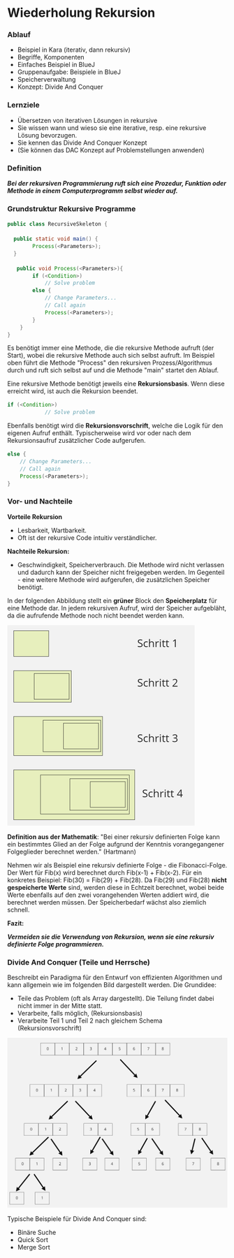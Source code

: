 # Wiederholung Rekursion 

### Ablauf

- Beispiel in Kara (iterativ, dann rekursiv)
- Begriffe, Komponenten
- Einfaches Beispiel in BlueJ
- Gruppenaufgabe: Beispiele in BlueJ
- Speicherverwaltung
- Konzept: Divide And Conquer



### Lernziele

- Übersetzen von iterativen Lösungen in rekursive
- Sie wissen wann und wieso sie eine iterative, resp. eine rekursive Lösung bevorzugen.
- Sie kennen das Divide And Conquer Konzept
- (Sie können das DAC Konzept auf Problemstellungen anwenden)



### Definition

***Bei der rekursiven Programmierung ruft sich eine Prozedur, Funktion oder Methode in einem Computerprogramm selbst wieder auf.***



### Grundstruktur Rekursive Programme

~~~java
public class RecursiveSkeleton {

  public static void main() {
    	Process(<Parameters>);
  }

   public void Process(<Parameters>){
		if (<Condition>) 
			// Solve problem
		else {
			// Change Parameters...
			// Call again
			Process(<Parameters>);
		}
	}
}
~~~

Es benötigt immer eine Methode, die die rekursive Methode aufruft (der Start), wobei die rekursive Methode auch sich selbst aufruft. Im Beispiel oben führt die Methode "Process" den rekursiven Prozess/Algorithmus durch und ruft sich selbst auf und die Methode "main" startet den Ablauf.

Eine rekursive Methode benötigt jeweils eine **Rekursionsbasis**. Wenn diese erreicht wird, ist auch die Rekursion beendet.

~~~java
if (<Condition>) 
			// Solve problem
~~~

Ebenfalls benötigt wird die **Rekursionsvorschrift**, welche die Logik für den eigenen Aufruf enthält. Typischerweise wird vor oder nach dem Rekursionsaufruf zusätzlicher Code aufgerufen.

~~~java
else {
    // Change Parameters...
    // Call again
    Process(<Parameters>);
}
~~~



### Vor- und Nachteile

**Vorteile Rekursion**

- Lesbarkeit, Wartbarkeit.
- Oft ist der rekursive Code intuitiv verständlicher.

**Nachteile Rekursion:**

- Geschwindigkeit, Speicherverbrauch. Die Methode wird nicht verlassen und dadurch kann der Speicher nicht freigegeben werden. Im Gegenteil - eine weitere Methode wird aufgerufen, die zusätzlichen Speicher benötigt. 

In der folgenden Abbildung stellt ein **grüner** Block den **Speicherplatz** für eine Methode dar. In jedem rekursiven Aufruf, wird der Speicher aufgebläht, da die aufrufende Methode noch nicht beendet werden kann.

<img src="Speicher.png" alt="Speicher" style="zoom:50%;" />



**Definition aus der Mathematik**: "Bei einer rekursiv definierten Folge kann ein bestimmtes Glied an der Folge aufgrund der Kenntnis vorangegangener Folgeglieder berechnet werden." (Hartmann)

Nehmen wir als Beispiel eine rekursiv definierte Folge - die Fibonacci-Folge. Der Wert für Fib(x) wird berechnet durch Fib(x-1) + Fib(x-2). Für ein konkretes Beispiel: Fib(30) = Fib(29) + Fib(28). Da Fib(29) und Fib(28) **nicht gespeicherte Werte** sind, werden diese in Echtzeit berechnet, wobei beide Werte ebenfalls auf den zwei vorangehenden Werten addiert wird, die berechnet werden müssen. Der Speicherbedarf wächst also ziemlich schnell.

**Fazit:**

***Vermeiden sie die Verwendung von Rekursion, wenn sie eine rekursiv definierte Folge programmieren.***



### Divide And Conquer (Teile und Herrsche)

Beschreibt ein Paradigma für den Entwurf von effizienten Algorithmen und kann allgemein wie im folgenden Bild dargestellt werden. Die Grundidee:

- Teile das Problem (oft als Array dargestellt). Die Teilung findet dabei nicht immer in der Mitte statt.
- Verarbeite, falls möglich, (Rekursionsbasis)
- Verarbeite Teil 1 und Teil 2 nach gleichem Schema (Rekursionsvorschrift)

![divideandconquer](divideandconquer.png)

Typische Beispiele für Divide And Conquer sind:

- Binäre Suche
- Quick Sort
- Merge Sort